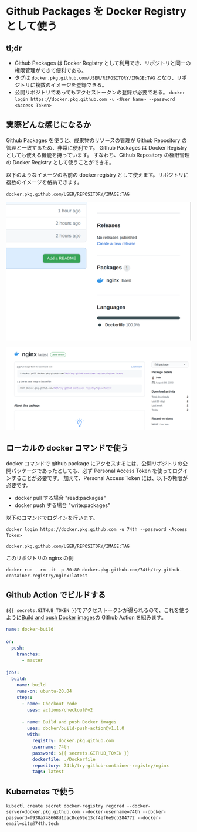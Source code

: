 # Github Packages を Docker Registry として使う

## tl;dr

- Github Packages は Docker Registry として利用でき、リポジトリと同一の権限管理ができて便利である。
- タグは `docker.pkg.github.com/USER/REPOSITORY/IMAGE:TAG` となり、リポジトリに複数のイメージを登録できる。
- 公開リポジトリであってもアクセストークンの登録が必要である。 `docker login https://docker.pkg.github.com -u <User Name> --password <Access Token>`

## 実際どんな感じになるか

Github Packages を使うと、成果物のリソースの管理が Github Repository の管理と一致するため、非常に便利です。
Github Packages は Docker Registry としても使える機能を持っています。
すなわち、Github Repository の権限管理の Docker Registry として使うことができる。

以下のようなイメージの名前の docker registry として使えます。リポジトリに複数のイメージを格納できます。

`docker.pkg.github.com/USER/REPOSITORY/IMAGE:TAG`

![](2020-08-16-12-31-33.png)

![](2020-08-16-12-32-29.png)

## ローカルの docker コマンドで使う

docker コマンドで github package にアクセスするには、公開リポジトリの公開パッケージであったとしても、必ず Personal Access Token を使ってログインすることが必要です。
加えて、Personal Access Token には、以下の権限が必要です。

- docker pull する場合 "read:packages"
- docker push する場合 "write:packages"

以下のコマンドでログインを行います。

```
docker login https://docker.pkg.github.com -u 74th --password <Access Token>
```

```
docker.pkg.github.com/USER/REPOSITORY/IMAGE:TAG
```

このリポジトリの nginx の例

```
docker run --rm -it -p 80:80 docker.pkg.github.com/74th/try-github-container-registry/nginx:latest
```

## Github Action でビルドする

`${{ secrets.GITHUB_TOKEN }}`でアクセストークンが得られるので、これを使うように[Build and push Docker images](https://github.com/marketplace/actions/build-and-push-docker-images)の Github Action を組みます。

```yaml
name: docker-build

on:
  push:
    branches:
      - master

jobs:
  build:
    name: build
    runs-on: ubuntu-20.04
    steps:
      - name: Checkout code
        uses: actions/checkout@v2

      - name: Build and push Docker images
        uses: docker/build-push-action@v1.1.0
        with:
          registry: docker.pkg.github.com
          username: 74th
          password: ${{ secrets.GITHUB_TOKEN }}
          dockerfile: ./Dockerfile
          repository: 74th/try-github-container-registry/nginx
          tags: latest
```

## Kubernetes で使う

```
kubectl create secret docker-registry regcred --docker-server=docker.pkg.github.com --docker-username=74th --docker-password=f930a748668d1dac8ce69e13cf4ef6e9cb284772 --docker-email=site@74th.tech
```
